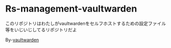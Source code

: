 # Rs-management-vaultwarden
このリポジトリはわたしがvaultwardenをセルフホストするための設定ファイル等をいじいじしてるリポジトリだよ

By-[vaultwarden](https://github.com/dani-garcia/vaultwarden)
